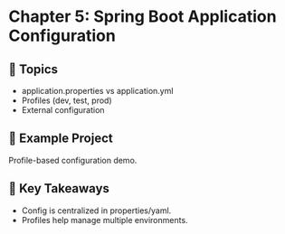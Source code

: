 # Chapter 5: Spring Boot Application Configuration

## 📖 Topics
- application.properties vs application.yml
- Profiles (dev, test, prod)
- External configuration

## 🚀 Example Project
Profile-based configuration demo.

## 📝 Key Takeaways
- Config is centralized in properties/yaml.
- Profiles help manage multiple environments.
